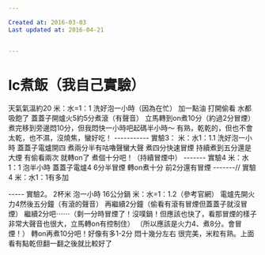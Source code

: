```yaml
---

Created at: 2016-03-03
Last updated at: 2016-04-21


---
```


# lc煮飯（我自己實驗）


天氣氣溫約20
米：水=1：1
洗好泡一小時（因為在忙）
加一點油
打開偷看
水都吸飽了
蓋蓋子開爐火5約5分煮滾（有聲音）
立馬轉到on煮10分（約過2分冒煙）
煮完移到旁邊悶10分，但我悶快一小時吧起碼半小時～
有熟，乾乾的，但也不會太乾，也不濕，沒燒焦，蠻好吃！
\-----------
實驗3：
米：水1：1.1
洗好泡一小時
蓋蓋子電爐開四
煮兩分半有咕嚕聲蠻大聲
煮四分快速冒煙
持續煮到五分還是大煙
有偷看兩次
就轉on了
煮個十分吧！（持續冒煙中）
\-------
實驗4
米：水 1：1
泡半小時
蓋蓋子電爐4
6分半冒煙
轉on煮十分
前2分還有冒煙
\-------//
實驗4
米：水1：1有多加

\-----
實驗2。
2杯米
泡一小時
16公分鍋
米：水=1：1.2（參考官網）
電爐先開火力4然後五分鐘（有滾的聲音）
再繼續2分鐘（偷看有滾有冒煙但蓋蓋子就沒冒煙）
繼續2分吧⋯⋯（剩一分時冒煙了！沒噗鍋！但應該也快了，看那冒煙的樣子非常大聲音也很大，立馬轉on有控制住）
（所以應該是火力4、煮8分。會冒煙！）
轉on再煮10分吧！好像有多1-2分
悶十幾分左右
很完美，米粒有熟。上面看有點乾但翻一翻之後就比較好了

